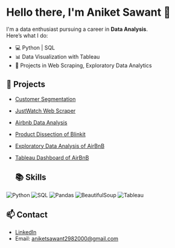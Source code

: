 # Hello there, I'm Aniket Sawant 👋

I'm a data enthusiast pursuing a career in **Data Analysis**.  
Here’s what I do:

- 💻 Python | SQL
- 📊 Data Visualization with Tableau
- 🚀 Projects in Web Scraping, Exploratory Data Analytics

## 🧠 Projects
- [Customer Segmentation](https://github.com/aniketsawant2982000/Customer-Segmentation)
- [JustWatch Web Scraper](https://github.com/aniketsawant2982000/Web-Scraping)
- [Airbnb Data Analysis](https://github.com/aniketsawant/airbnb-tableau)
- [Product Dissection of Blinkit](https://github.com/aniketsawant2982000/Product-Dissection-of-Blinkit)
- [Exploratory Data Analysis of AirBnB](https://github.com/aniketsawant2982000/Exploratory-Data-Analysis--AirBnB-Booking-Analysis)
- [Tableau Dashboard of AirBnB](https://github.com/aniketsawant2982000/Airbnb-tableau-dashboard)

  ## 📚 Skills

![Python](https://img.shields.io/badge/Python-3776AB?style=flat&logo=python&logoColor=white)
![SQL](https://img.shields.io/badge/SQL-005C84?style=flat&logo=mysql&logoColor=white)
![Pandas](https://img.shields.io/badge/Pandas-150458?style=flat&logo=pandas)
![BeautifulSoup](https://img.shields.io/badge/BeautifulSoup-green?style=flat)
![Tableau](https://img.shields.io/badge/Tableau-E97627?style=flat&logo=tableau&logoColor=white)

## 📫 Contact
- [LinkedIn](www.linkedin.com/in/aniketsawant2982000)
- Email: aniketsawant2982000@gmail.com
